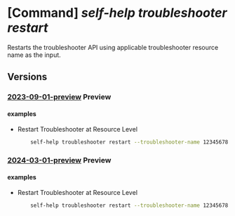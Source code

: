 # [Command] _self-help troubleshooter restart_

Restarts the troubleshooter API using applicable troubleshooter resource name as the input.

## Versions

### [2023-09-01-preview](/Resources/mgmt-plane/L3tzY29wZX0vcHJvdmlkZXJzL21pY3Jvc29mdC5oZWxwL3Ryb3VibGVzaG9vdGVycy97fS9yZXN0YXJ0/2023-09-01-preview.xml) **Preview**

<!-- mgmt-plane /{scope}/providers/microsoft.help/troubleshooters/{}/restart 2023-09-01-preview -->

#### examples

- Restart Troubleshooter at Resource Level
    ```bash
        self-help troubleshooter restart --troubleshooter-name 12345678-BBBb-cCCCC-0000-123456789012 --scope 'subscriptions/00000000-0000-0000-0000-000000000000/resourceGroups/myresourceGroup/providers/Microsoft.KeyVault/vaults/test-keyvault-non-read'
    ```

### [2024-03-01-preview](/Resources/mgmt-plane/L3tzY29wZX0vcHJvdmlkZXJzL21pY3Jvc29mdC5oZWxwL3Ryb3VibGVzaG9vdGVycy97fS9yZXN0YXJ0/2024-03-01-preview.xml) **Preview**

<!-- mgmt-plane /{scope}/providers/microsoft.help/troubleshooters/{}/restart 2024-03-01-preview -->

#### examples

- Restart Troubleshooter at Resource Level
    ```bash
        self-help troubleshooter restart --troubleshooter-name 12345678-BBBb-cCCCC-0000-123456789012 --scope 'subscriptions/00000000-0000-0000-0000-000000000000/resourceGroups/myresourceGroup/providers/Microsoft.KeyVault/vaults/test-keyvault-non-read'
    ```
